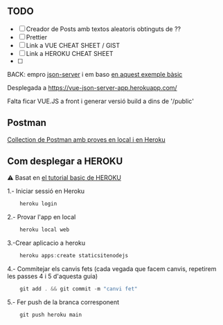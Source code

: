 ## TODO

- [ ] Creador de Posts amb textos aleatoris obtinguts de ??
- [ ] Prettier
- [ ] Link a VUE CHEAT SHEET / GIST
- [ ] Link a HEROKU CHEAT SHEET
- [ ] 


BACK:  empro [json-server](https://github.com/typicode/json-server) i em baso [en aquest exemple bàsic](https://github.com/typicode/json-server#simple-example)


Desplegada a https://vue-json-server-app.herokuapp.com/

Falta ficar VUE.JS a front i generar versió build a dins de '/public' 

## Postman

[Collection de Postman amb proves en local i en Heroku](https://www.getpostman.com/collections/d3a611a1d40e4ab60ff0)


## Com desplegar a HEROKU

:warning: Basat en [el tutorial basic de HEROKU](https://devcenter.heroku.com/articles/getting-started-with-nodejs)

1.- Iniciar sessió en Heroku

```js
    heroku login
```

2.- Provar l'app en local

```js
    heroku local web
```

3.-Crear aplicacio a heroku

```js
    heroku apps:create staticsitenodejs
```

4.- Commitejar els canvis fets (cada vegada que facem canvis, repetirem les passes 4 i 5 d'aquesta guia)

```js
    git add . && git commit -m "canvi fet"
```

5.- Fer push de la branca corresponent

```js
    git push heroku main
```

